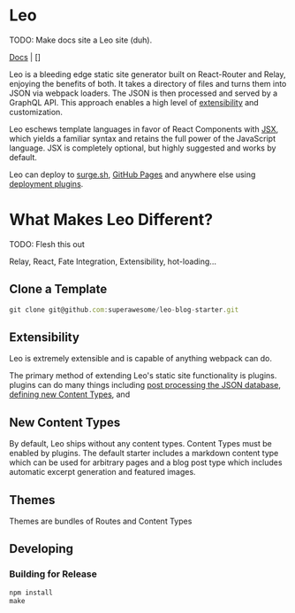 # Leo

TODO: Make docs site a Leo site (duh).

[Docs](#TODO) | []

Leo is a bleeding edge static site generator built on React-Router and Relay,
enjoying the benefits of both. It takes a directory of files and turns them into
JSON via webpack loaders. The JSON is then processed and served by a GraphQL
API. This approach enables a high level of [extensibility](#extensibility) and
customization.

Leo eschews template languages in favor of React Components with
[JSX](https://facebook.github.io/react/docs/jsx-in-depth.html), which yields a
familiar syntax and retains the full power of the JavaScript language. JSX is completely optional, but highly suggested and works by default.

Leo can deploy to [surge.sh](http://surge.sh/), [GitHub
Pages](https://pages.github.com/) and anywhere else using [deployment
plugins](#deployment).

# What Makes Leo Different?

TODO: Flesh this out

Relay, React, Fate Integration, Extensibility, hot-loading...

## Clone a Template

```javascript
git clone git@github.com:superawesome/leo-blog-starter.git
```

## Extensibility

Leo is extremely extensible and is capable of anything webpack can do.

The primary method of extending Leo's static site functionality is plugins.
plugins can do many things including [post processing the JSON
database](#todo-search-plugin), [defining new Content
Types](#new-content-types), and

## New Content Types

By default, Leo ships without any content types. Content Types must be enabled
by plugins. The default starter includes a markdown content type which can be
used for arbitrary pages and a blog post type which includes automatic excerpt
generation and featured images.

## Themes

Themes are bundles of Routes and Content Types

## Developing

### Building for Release

```javascript
npm install
make
```
